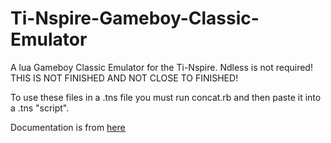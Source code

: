 # Ti-Nspire-Gameboy-Classic-Emulator  
A lua Gameboy Classic Emulator for the Ti-Nspire. Ndless is not required! THIS IS NOT FINISHED AND NOT CLOSE TO FINISHED!  
  
To use these files in a .tns file you must run concat.rb and then paste it into a .tns "script".  
  
Documentation is from [here](http://marc.rawer.de/Gameboy/Docs/GBCPUman.pdf)
